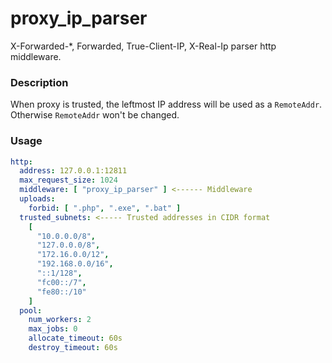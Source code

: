 # proxy_ip_parser
X-Forwarded-*, Forwarded, True-Client-IP, X-Real-Ip parser http middleware.

### Description
When proxy is trusted, the leftmost IP address will be used as a `RemoteAddr`. Otherwise `RemoteAddr` won't be changed.

### Usage
```yaml
http:
  address: 127.0.0.1:12811
  max_request_size: 1024
  middleware: [ "proxy_ip_parser" ] <------ Middleware
  uploads:
    forbid: [ ".php", ".exe", ".bat" ]
  trusted_subnets: <----- Trusted addresses in CIDR format
    [
      "10.0.0.0/8",
      "127.0.0.0/8",
      "172.16.0.0/12",
      "192.168.0.0/16",
      "::1/128",
      "fc00::/7",
      "fe80::/10"
    ]
  pool:
    num_workers: 2
    max_jobs: 0
    allocate_timeout: 60s
    destroy_timeout: 60s
```
